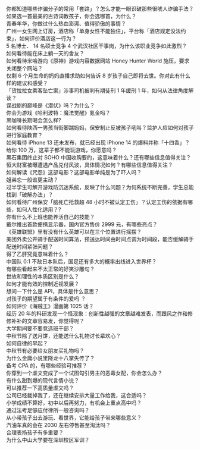 你都知道哪些诈骗分子的常用「套路」？怎么才能一眼识破那些很唬人诈骗手法？  
如果选一首最美的古诗词教孩子，你会选哪首，为什么？  
青春年华，你做过什么热血澎湃、值得骄傲的事情？  
广州一女生网上订房，酒店称「单身女性不能独住」，平台称「酒店规定没法约束」，如何评价酒店这一行为？  
5 名博士、 14 名硕士竞争 4 个武汉社区干事岗，为什么该职业竞争如此激烈？  
如何看待能在床上躺一天的舍友？  
如何看待米哈游向《原神》游戏内容数据网站 Honey Hunter World 施压，要求关闭整个网站？  
仅剩 6 个月生命的妈妈直播求助如何告诉 8 岁孩子自己即将去世。你对此有什么样的建议和感受？  
「货拉拉女乘客坠亡案」涉事司机被判有期徒刑 1 年缓刑 1 年，如何从法律角度解读？  
谍战剧的巅峰是《潜伏》吗？为什么？  
你会为游戏《哈利波特：魔法觉醒》氪金吗？  
黑咖啡长期喝会怎么样?  
如何看待陕西一男孩当街脚踹妈妈，保安制止反被孩子吼叫？监护人应如何对孩子进行家庭教育？  
如何看待 iPhone 13 还未发布，就已经出现 iPhone 14 的爆料并称「十四香」？  
给你 100 万，这辈子都不能玩游戏，你愿意吗？  
黑石集团终止对 SOHO 中国收购要约，这意味着什么？还有哪些信息值得关注？  
恒大财富被曝遭遇产品兑付风波，具体情况如何？有哪些信息值得关注？  
如何解读《咒怨》这部电影？这部电影单纯是为了吓人吗？  
姐弟恋一般谁更主动？  
过半学生可解开游戏防沉迷系统，反映了什么问题？为何系统不断完善，学生总能找到「破解办法」？  
如何看待广州保安「脑死亡抢救超 48 小时不被认定工伤」？认定工伤的依据有哪些，如何人性化适用？?  
你有什么不上班也能养活自己的技能？  
戴尔推出首款便携显示器，国内官方售价 2999 元，有哪些亮点？  
《英雄联盟》里有没有什么英雄可以在三个位置进行摇摆？  
美团外卖公开骑手配送时间算法，预送达时间由时间点调为时间段，能否缓解骑手配送时间紧张问题？  
得了乙肝究竟意味着什么？  
中国队 0:1 不敌日本队后，国足还有多大的概率出线进入世界杯？  
有哪些看起来不太正常的好笑沙雕句？  
世故和理性的本质区别是什么？  
如何才能有效的控制近视发展？  
想问一下什么是 API，具体是什么意思？  
对孩子的期望属于有条件的爱吗 ？  
如何评价《海贼王》漫画第 1025 话？  
经历 20 年的科研发现一个怪现象：创新性越强的文章越难发表，而跟风之作和修修补补的文章容易发，你觉得呢？  
大学期间要不要竞选班干部？  
中秋节除了送月饼，还能送什么礼物讨长辈欢心？  
如何自律的早起？  
中秋节有必要给女朋友买礼物吗？  
为什么金庸小说里降龙十八掌失传了？  
备考 CPA 的，有哪些经验可推荐？  
你穿到一个虐文变成了一个试图勾引男主的恶毒女配，你会怎么办？  
有什么甜到爆的现代言情小说？  
可以推荐一下高质量虐文吗？  
公司已经裁掉我了，还在继续安排大量工作给我，这合适吗？  
小学成绩不算好，初中以后再努力，有机会上重点高中吗？  
通过法考足够应付律所一般咨询吗？  
从小带孩子出去游玩、看世界，它能给孩子带来哪些意义？  
汽油车真的会在 2030 左右停售甚至淘汰吗？  
合理表扬孩子有多重要？  
为什么中山大学要在深圳校区军训？  

